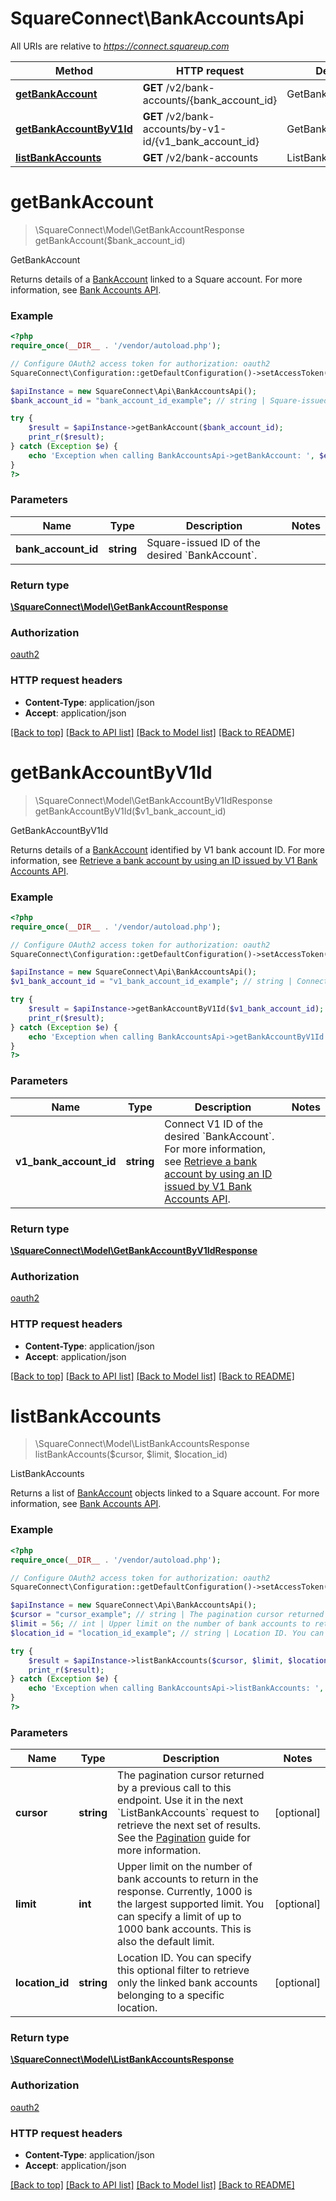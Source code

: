 # SquareConnect\BankAccountsApi

All URIs are relative to *https://connect.squareup.com*

Method | HTTP request | Description
------------- | ------------- | -------------
[**getBankAccount**](BankAccountsApi.md#getBankAccount) | **GET** /v2/bank-accounts/{bank_account_id} | GetBankAccount
[**getBankAccountByV1Id**](BankAccountsApi.md#getBankAccountByV1Id) | **GET** /v2/bank-accounts/by-v1-id/{v1_bank_account_id} | GetBankAccountByV1Id
[**listBankAccounts**](BankAccountsApi.md#listBankAccounts) | **GET** /v2/bank-accounts | ListBankAccounts


# **getBankAccount**
> \SquareConnect\Model\GetBankAccountResponse getBankAccount($bank_account_id)

GetBankAccount

Returns details of a [BankAccount](#type-bankaccount)  linked to a Square account. For more information, see  [Bank Accounts API](/docs/bank-accounts-api).

### Example
```php
<?php
require_once(__DIR__ . '/vendor/autoload.php');

// Configure OAuth2 access token for authorization: oauth2
SquareConnect\Configuration::getDefaultConfiguration()->setAccessToken('YOUR_ACCESS_TOKEN');

$apiInstance = new SquareConnect\Api\BankAccountsApi();
$bank_account_id = "bank_account_id_example"; // string | Square-issued ID of the desired `BankAccount`.

try {
    $result = $apiInstance->getBankAccount($bank_account_id);
    print_r($result);
} catch (Exception $e) {
    echo 'Exception when calling BankAccountsApi->getBankAccount: ', $e->getMessage(), PHP_EOL;
}
?>
```

### Parameters

Name | Type | Description  | Notes
------------- | ------------- | ------------- | -------------
 **bank_account_id** | **string**| Square-issued ID of the desired &#x60;BankAccount&#x60;. |

### Return type

[**\SquareConnect\Model\GetBankAccountResponse**](../Model/GetBankAccountResponse.md)

### Authorization

[oauth2](../../README.md#oauth2)

### HTTP request headers

 - **Content-Type**: application/json
 - **Accept**: application/json

[[Back to top]](#) [[Back to API list]](../../README.md#documentation-for-api-endpoints) [[Back to Model list]](../../README.md#documentation-for-models) [[Back to README]](../../README.md)

# **getBankAccountByV1Id**
> \SquareConnect\Model\GetBankAccountByV1IdResponse getBankAccountByV1Id($v1_bank_account_id)

GetBankAccountByV1Id

Returns details of a [BankAccount](#type-bankaccount) identified by V1 bank account ID.  For more information, see  [Retrieve a bank account by using an ID issued by V1 Bank Accounts API](/docs/bank-accounts-api#retrieve-a-bank-account-by-using-an-id-issued-by-the-v1-bank-accounts-api).

### Example
```php
<?php
require_once(__DIR__ . '/vendor/autoload.php');

// Configure OAuth2 access token for authorization: oauth2
SquareConnect\Configuration::getDefaultConfiguration()->setAccessToken('YOUR_ACCESS_TOKEN');

$apiInstance = new SquareConnect\Api\BankAccountsApi();
$v1_bank_account_id = "v1_bank_account_id_example"; // string | Connect V1 ID of the desired `BankAccount`. For more information, see  [Retrieve a bank account by using an ID issued by V1 Bank Accounts API](https://developer.squareup.com/docs/docs/bank-accounts-api#retrieve-a-bank-account-by-using-an-id-issued-by-v1-bank-accounts-api).

try {
    $result = $apiInstance->getBankAccountByV1Id($v1_bank_account_id);
    print_r($result);
} catch (Exception $e) {
    echo 'Exception when calling BankAccountsApi->getBankAccountByV1Id: ', $e->getMessage(), PHP_EOL;
}
?>
```

### Parameters

Name | Type | Description  | Notes
------------- | ------------- | ------------- | -------------
 **v1_bank_account_id** | **string**| Connect V1 ID of the desired &#x60;BankAccount&#x60;. For more information, see  [Retrieve a bank account by using an ID issued by V1 Bank Accounts API](https://developer.squareup.com/docs/docs/bank-accounts-api#retrieve-a-bank-account-by-using-an-id-issued-by-v1-bank-accounts-api). |

### Return type

[**\SquareConnect\Model\GetBankAccountByV1IdResponse**](../Model/GetBankAccountByV1IdResponse.md)

### Authorization

[oauth2](../../README.md#oauth2)

### HTTP request headers

 - **Content-Type**: application/json
 - **Accept**: application/json

[[Back to top]](#) [[Back to API list]](../../README.md#documentation-for-api-endpoints) [[Back to Model list]](../../README.md#documentation-for-models) [[Back to README]](../../README.md)

# **listBankAccounts**
> \SquareConnect\Model\ListBankAccountsResponse listBankAccounts($cursor, $limit, $location_id)

ListBankAccounts

Returns a list of [BankAccount](#type-bankaccount) objects linked to a Square account.  For more information, see  [Bank Accounts API](/docs/bank-accounts-api).

### Example
```php
<?php
require_once(__DIR__ . '/vendor/autoload.php');

// Configure OAuth2 access token for authorization: oauth2
SquareConnect\Configuration::getDefaultConfiguration()->setAccessToken('YOUR_ACCESS_TOKEN');

$apiInstance = new SquareConnect\Api\BankAccountsApi();
$cursor = "cursor_example"; // string | The pagination cursor returned by a previous call to this endpoint. Use it in the next `ListBankAccounts` request to retrieve the next set  of results.  See the [Pagination](https://developer.squareup.com/docs/docs/working-with-apis/pagination) guide for more information.
$limit = 56; // int | Upper limit on the number of bank accounts to return in the response.  Currently, 1000 is the largest supported limit. You can specify a limit  of up to 1000 bank accounts. This is also the default limit.
$location_id = "location_id_example"; // string | Location ID. You can specify this optional filter  to retrieve only the linked bank accounts belonging to a specific location.

try {
    $result = $apiInstance->listBankAccounts($cursor, $limit, $location_id);
    print_r($result);
} catch (Exception $e) {
    echo 'Exception when calling BankAccountsApi->listBankAccounts: ', $e->getMessage(), PHP_EOL;
}
?>
```

### Parameters

Name | Type | Description  | Notes
------------- | ------------- | ------------- | -------------
 **cursor** | **string**| The pagination cursor returned by a previous call to this endpoint. Use it in the next &#x60;ListBankAccounts&#x60; request to retrieve the next set  of results.  See the [Pagination](https://developer.squareup.com/docs/docs/working-with-apis/pagination) guide for more information. | [optional]
 **limit** | **int**| Upper limit on the number of bank accounts to return in the response.  Currently, 1000 is the largest supported limit. You can specify a limit  of up to 1000 bank accounts. This is also the default limit. | [optional]
 **location_id** | **string**| Location ID. You can specify this optional filter  to retrieve only the linked bank accounts belonging to a specific location. | [optional]

### Return type

[**\SquareConnect\Model\ListBankAccountsResponse**](../Model/ListBankAccountsResponse.md)

### Authorization

[oauth2](../../README.md#oauth2)

### HTTP request headers

 - **Content-Type**: application/json
 - **Accept**: application/json

[[Back to top]](#) [[Back to API list]](../../README.md#documentation-for-api-endpoints) [[Back to Model list]](../../README.md#documentation-for-models) [[Back to README]](../../README.md)

